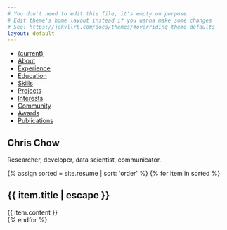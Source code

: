 ```yaml
---
# You don't need to edit this file, it's empty on purpose.
# Edit theme's home layout instead if you wanna make some changes
# See: https://jekyllrb.com/docs/themes/#overriding-theme-defaults
layout: default
---
```

<div class="container-fluid">
      <div class="row">
          <nav class="col-sm-4 col-md-3 d-none d-sm-block sidebar bg-primary" id="sidebar">
            <ul class="nav nav-pills flex-column">
              <li class="nav-item">
                <a class="nav-link active" href="#home"><span class="sr-only">(current)</span>
                <span class="d-none d-lg-block">
          <div class="w-100">
          <img class="img-fluid img-profile rounded-circle mx-auto mb-2" src="{{ "/assets/img/myAvatar.svg" | relative_url }} " alt="">
          </div>
        </span></a>
              </li>
              <li class="nav-item">
                <a class="nav-link js-scroll-trigger" href="#about">About</a>
              </li>
              <li class="nav-item">
                <a class="nav-link js-scroll-trigger" href="#experience">Experience</a>
              </li>
              <li class="nav-item">
                <a class="nav-link" href="#education">Education</a>
              </li>
              <li class="nav-item">
                <a class="nav-link" href="#skills">Skills</a>
              </li>
              <li class="nav-item">
                <a class="nav-link" href="#projects">Projects</a>
              </li>
              <li class="nav-item">
                <a class="nav-link" href="#interests">Interests</a>
              </li>
              <li class="nav-item">
                <a class="nav-link" href="#community">Community</a>
              </li>
              <li class="nav-item">
                <a class="nav-link" href="#awards">Awards</a>
              </li>
              <li class="nav-item">
                <a class="nav-link" href="#publications">Publications</a>
              </li>
            </ul>
          </nav>
        <main class="col-sm-8 offset-sm-4 col-md-9 offset-md-3">
          <section class="resume-section p-3 p-lg-5 d-flex flex-column" id="home">
            <div class="my-auto">
              <h1 class="display-2 text-uppercase">Chris Chow</h1>
              <p class="lead">Researcher, developer, data scientist, communicator.</p>
            </div>
          </section>
          {% assign sorted = site.resume | sort: 'order' %}
          {% for item in sorted %}
          <section class="resume-section p-3 p-lg-5 d-flex flex-column" id="{{ item.title | escape | downcase }}">
            <div class="my-auto">
              <h1 class="display-4 text-uppercase">{{ item.title | escape }}</h1>
              {{ item.content }}
            </div>
          </section>
          {% endfor %}
        </main>
      </div>
    </div>